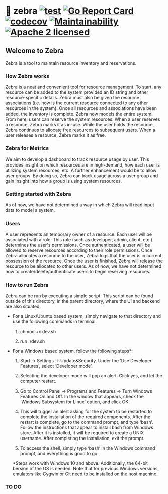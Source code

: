 # :vertical_traffic_light: zebra [![test](https://github.com/project-safari/zebra/actions/workflows/test.yml/badge.svg?branch=main)](https://github.com/project-safari/zebra/actions/workflows/test.yml) [![Go Report Card](https://goreportcard.com/badge/github.com/project-safari/zebra)](https://goreportcard.com/report/github.com/project-safari/zebra) [![codecov](https://codecov.io/gh/project-safari/zebra/branch/main/graph/badge.svg?token=94ZZ46W6VA)](https://codecov.io/gh/project-safari/zebra) [![Maintainability](https://api.codeclimate.com/v1/badges/eb4a80c9a54fce474e28/maintainability)](https://codeclimate.com/github/project-safari/zebra/maintainability) [![Apache 2 licensed](https://img.shields.io/badge/license-Apache2-blue.svg)](https://raw.githubusercontent.com/project-safari/zebra/main/LICENSE)

## Welcome to Zebra ##
Zebra is a tool to maintain resource inventory and reservations. 

### How Zebra works ###
Zebra is a neat and convenient tool for resource management. To start, any resource can be added to the system provided an ID string and other resource-specific details. Zebra must also be given the resource associations (i.e. how is the current resource connected to any other resources in the system). Once all resources and associations have been added, the inventory is complete. Zebra now models the entire system. From here, users can reserve the system resources. When a user reserves a resource, Zebra marks it as in-use. While the user holds the resource, Zebra continues to allocate free resources to subsequent users. When a user releases a resource, Zebra marks it as free.

### Zebra for Metrics ###
We aim to develop a dashboard to track resource usage by user.​ This provides insight on which resources are in high-demand, how each user is utilizing system resources, etc. A further enhancement would be to allow user groups. By doing so, Zebra can track usage across a user group and gain insight into how a group is using system resources.

### Getting started with Zebra ### 
As of now, we have not determined a way in which Zebra will read input data to model a system.

### Users ###
A user represents an temporary owner of a resource. Each user will be associated with a role. This role (such as developer, admin, client, etc.) determines the user's permissions. Once authenticated, a user will be allowed to reserve resources according to their role permissions. Once Zebra allocates a resource to the user, Zebra logs that the user is in current possession of the resource. Once the user is finished, Zebra will release the resource to be allocated to other users.
As of now, we have not determined how to create/delete/authenticate users to begin reserving resources.

### How to run Zebra ###
Zebra can be run by executing a simple script. This script can be found outside of this directory, in the parent directory, where the UI and backend are also situated.

* For a Linux/Ubuntu based system, simply navigate to that directory and use the following commands in terminal:

    1. chmod +x dev.sh

    2. run ./dev.sh

* For a Windows based system, follow the following steps*:

    1. Start -> Settings -> Update&Security. Under the ‘Use Developer Features’, select ‘Developer mode’.

    2. Selecting the developer mode will pop an alert. Click yes, and let the computer restart.

    3. Go to Control Panel -> Programs and Features -> Turn Windows Features On and Off. In the window that appears, check the ‘Windows Subsystem for Linux’ option, and click OK.

    4. This will trigger an alert asking for the system to be restarted to complete the installation of the required components. After the restart is complete, go to the command prompt, and type ‘bash’. Follow the instructions that appear to install bash from Windows store. After it is installed, it will be required to create a UNIX username. After completing the installation, exit the prompt.

    5. To access the shell, simply type ‘bash’ in the Windows command prompt, and everything is good to go.

    *Steps work with Windows 10 and above. Additionally, the 64-bit bersion of the OS is needed. Note that for previous Windows versions, emulators like Cygwin or Git need to be installed on the host machine.

### TO DO ###